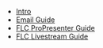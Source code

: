 - [Intro](README)
- [Email Guide](ipa-email.md)
- [FLC ProPresenter Guide](flc-propresenter.md)
- [FLC Livestream Guide](flc-livestream.md)